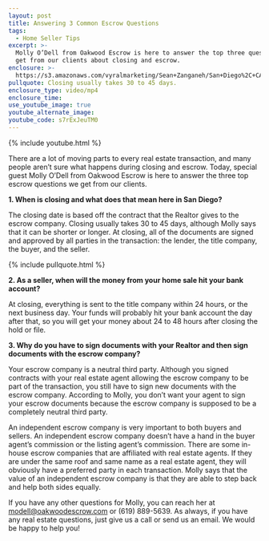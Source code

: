 ```yaml
---
layout: post
title: Answering 3 Common Escrow Questions
tags:
  - Home Seller Tips
excerpt: >-
  Molly O’Dell from Oakwood Escrow is here to answer the top three questions we
  get from our clients about closing and escrow.
enclosure: >-
  https://s3.amazonaws.com/vyralmarketing/Sean+Zanganeh/San+Diego%2C+CA+Real+Estate+3+Questions+About+Escrow.mp4
pullquote: Closing usually takes 30 to 45 days.
enclosure_type: video/mp4
enclosure_time:
use_youtube_image: true
youtube_alternate_image:
youtube_code: s7rExJeuTM0
---
```



{% include youtube.html %}

There are a lot of moving parts to every real estate transaction, and many people aren’t sure what happens during closing and escrow. Today, special guest Molly O’Dell from Oakwood Escrow is here to answer the three top escrow questions we get from our clients.&nbsp;

**1. When is closing and what does that mean here in San Diego?&nbsp;**

The closing date is based off the contract that the Realtor gives to the escrow company. Closing usually takes 30 to 45 days, although Molly says that it can be shorter or longer. At closing, all of the documents are signed and approved by all parties in the transaction: the lender, the title company, the buyer, and the seller.&nbsp;

{% include pullquote.html %}

**2. As a seller, when will the money from your home sale hit your bank account?&nbsp;**

At closing, everything is sent to the title company within 24 hours, or the next business day. Your funds will probably hit your bank account the day after that, so you will get your money about 24 to 48 hours after closing the hold or file.&nbsp;

**3. Why do you have to sign documents with your Realtor and then sign documents with the escrow company?&nbsp;**

Your escrow company is a neutral third party. Although you signed contracts with your real estate agent allowing the escrow company to be part of the transaction, you still have to sign new documents with the escrow company. According to Molly, you don’t want your agent to sign your escrow documents because the escrow company is supposed to be a completely neutral third party.&nbsp;

An independent escrow company is very important to both buyers and sellers. An independent escrow company doesn’t have a hand in the buyer agent’s commission or the listing agent’s commission. There are some in-house escrow companies that are affiliated with real estate agents. If they are under the same roof and same name as a real estate agent, they will obviously have a preferred party in each transaction. Molly says that the value of an independent escrow company is that they are able to step back and help both sides equally.&nbsp;

If you have any other questions for Molly, you can reach her at modell@oakwoodescrow.com or (619) 889-5639. As always, if you have any real estate questions, just give us a call or send us an email. We would be happy to help you!